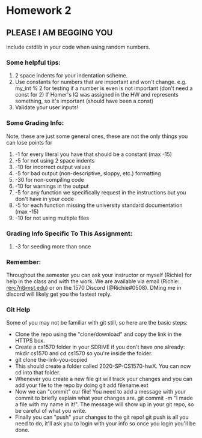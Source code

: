 # Homework 2

## PLEASE I AM BEGGING YOU
include cstdlib in your code when using random numbers.

### Some helpful tips:
1) 2 space indents for your indentation scheme.
2) Use constants for numbers that are important and won't change.
   e.g. my_int % 2 for testing if a number is even is not important (don't need a const for 2)
        If Homer's IQ was assigned in the HW and represents something, so it's important (should have been a const)
3) Validate your user inputs!

### Some Grading Info:
Note, these are just some general ones, these are not the only things you can lose points for
1) -1 for every literal you have that should be a constant (max -15)
2) -5 for not using 2 space indents
3) -10 for incorrect output values
4) -5 for bad output (non-descriptive, sloppy, etc.) formatting
5) -30 for non-compiling code
6) -10 for warnings in the output
7) -5 for any function we specifically request in the instructions but you don't have in your code
8) -5 for each function missing the university standard documentation (max -15)
9) -10 for not using multiple files

### Grading Info Specific To This Assignment:
1) -3 for seeding more than once

### Remember:
Throughout the semester you can ask your instructor or myself (Richie) for help in the class and with the work. We are available via email (Richie: rerc7r@mst.edu) or on the 1570 Discord (@Richie#0508). DMing me in discord will likely get you the fastest reply.

### Git Help

Some of you may not be familiar with git still, so here are the basic steps:

* Clone the repo using the "clone/download" and copy the link in the HTTPS box.
* Create a cs1570 folder in your SDRIVE if you don't have one already: mkdir cs1570 and cd cs1570 so you're inside the folder.
* git clone the-link-you-copied
* This should create a folder called 2020-SP-CS1570-hwX. You can now cd into that folder.
* Whenever you create a new file git will track your changes and you can add your file to the repo by doing git add filename.ext
* Now we can "commit" our file! You need to add a message with your commit to briefly explain what your changes are. git commit -m "I made a file with my name in it!". The message will show up in your git repo, so be careful of what you write.
* Finally you can "push" your changes to the git repo! git push  is all you need to do, it'll ask you to login with your info so once you login you'll be done.









